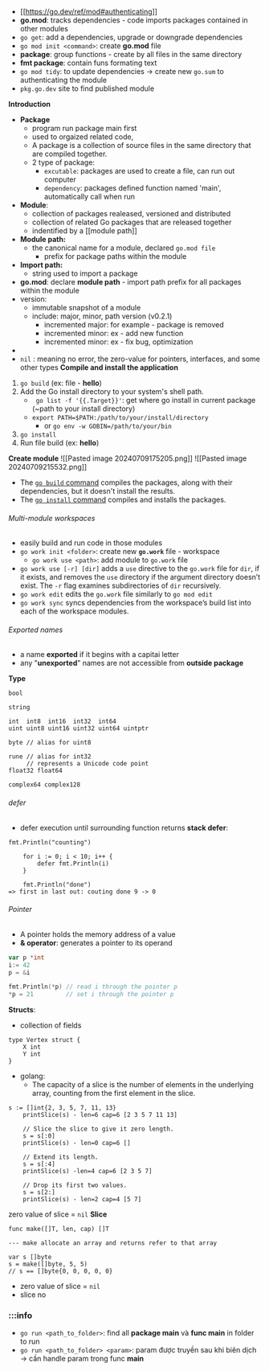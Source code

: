 - [[https://go.dev/ref/mod#authenticating]]
- **go.mod**:  tracks dependencies - code imports packages contained in other modules
- `go get`: add a dependencies, upgrade or downgrade dependencies
- `go mod init <command>`: create **go.mod** file
- **package**: group functions - create by all files in the same directory
- **fmt package**: contain funs formating text
- `go mod tidy`: to update dependencies -> create new `go.sum` to authenticating the module
- `pkg.go.dev` site to find published module

**Introduction**
 - **Package**
	 - program run package main first
	- used to orgaized related code, 
	- A package is a collection of source files in the same directory that are compiled together.
	- 2 type of package: 
		- `excutable`: packages are used to create a file, can run out computer 
		- `dependency`: packages defined function named 'main', automatically call when run
- **Module**: 
	- collection of packages realeased, versioned and distributed
	- collection of related Go packages that are released together
	- indentified by a [[module path]]
- **Module path:** 
	- the canonical name for a module, declared `go.mod file`
		- prefix for package paths within the module
- **Import path:**
	- string used to import a package
- **go.mod**: declare **module path** - import path prefix for all packages within the module
- version: 
	- immutable snapshot of a module
	- include: major, minor, path version (v0.2.1)
		- incremented major: for example - package is removed
		- incremented minor: ex - add new function
		- incremented minor: ex - fix bug, optimization
-
- `nil` : meaning no error, the zero-value for pointers, interfaces, and some other types
**Compile and install the application**
 1. `go build` (ex: file - **hello**)
 2. Add the Go install directory to your system's shell path.
	- ` go list -f '{{.Target}}'`: get where go install in current package (~path to your install directory)
	- `export PATH=$PATH:/path/to/your/install/directory`
		- or  `go env -w GOBIN=/path/to/your/bin`
3. `go install`
4. Run file build (ex: **hello**)
		
**Create module**
![[Pasted image 20240709175205.png]]
![[Pasted image 20240709215532.png]]
- The [`go build` command](https://go.dev/cmd/go/#hdr-Compile_packages_and_dependencies) compiles the packages, along with their dependencies, but it doesn't install the results.
- The [`go install` command](https://go.dev/ref/mod#go-install) compiles and installs the packages.

###### Multi-module workspaces
- easily build and run code in those modules
- `go work init <folder>`: create new **`go.work`** file -  workspace
	- `go work use <path>`: add module to `go.work` file
- `go work use [-r] [dir]` adds a `use` directive to the `go.work` file for `dir`, if it exists, and removes the `use` directory if the argument directory doesn’t exist. The `-r` flag examines subdirectories of `dir` recursively.
- `go work edit` edits the `go.work` file similarly to `go mod edit`
- `go work sync` syncs dependencies from the workspace’s build list into each of the workspace modules.
###### Exported names
- a name **exported** if it begins with a capitai letter
- any "**unexported**" names are not accessible from **outside package**

**Type**
```go=
bool

string

int  int8  int16  int32  int64
uint uint8 uint16 uint32 uint64 uintptr

byte // alias for uint8

rune // alias for int32
     // represents a Unicode code point
float32 float64

complex64 complex128
```
###### defer
- defer execution until surrounding function returns
**stack defer**: 
```
fmt.Println("counting")

	for i := 0; i < 10; i++ {
		defer fmt.Println(i)
	}

	fmt.Println("done")
=> first in last out: couting done 9 -> 0
```
###### Pointer
- A pointer holds the memory address of a value
- **& operator**: generates a pointer to its operand
```go
var p *int
i:= 42
p = &i

fmt.Println(*p) // read i through the pointer p
*p = 21         // set i through the pointer p
```
**Structs**: 
- collection of fields
```
type Vertex struct {
	X int
	Y int
}
```

- golang: 
	- The capacity of a slice is the number of elements in the underlying array, counting from the first element in the slice.
```
s := []int{2, 3, 5, 7, 11, 13}
	printSlice(s) - len=6 cap=6 [2 3 5 7 11 13]

	// Slice the slice to give it zero length.
	s = s[:0] 
	printSlice(s) - len=0 cap=6 []

	// Extend its length.
	s = s[:4]
	printSlice(s) -len=4 cap=6 [2 3 5 7]

	// Drop its first two values.
	s = s[2:]
	printSlice(s) - len=2 cap=4 [5 7]
```
zero value of slice = `nil`
**Slice**
```
func make([]T, len, cap) []T

--- make allocate an array and returns refer to that array

var s []byte
s = make([]byte, 5, 5)
// s == []byte{0, 0, 0, 0, 0}
```
- zero value of slice = `nil`
- slice no 

### :::info
- `go run <path_to_folder>`:  find all **package main** và **func main** in folder to run
- `go run <path_to_folder> <param>`: param được truyền sau khi biên dịch -> cần handle param trong func **main** 